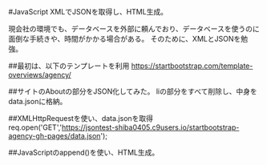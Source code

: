 #JavaScript XMLでJSONを取得し、HTML生成。

現会社の環境でも、データベースを外部に頼んでおり、データベースを使うのに面倒な手続きや、時間がかかる場合がある。
そのために、XMLとJSONを勉強。


##最初は、以下のテンプレートを利用
https://startbootstrap.com/template-overviews/agency/

##サイトのAboutの部分をJSON化してみた。
liの部分をすべて削除し、中身をdata.jsonに格納。

##XMLHttpRequestを使い、data.jsonを取得
req.open('GET','https://jsontest-shiba0405.c9users.io/startbootstrap-agency-gh-pages/data.json');

##JavaScriptのappend()を使い、HTML生成。

